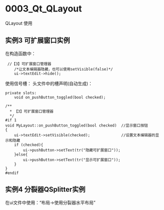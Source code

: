 # 0003_Qt_QLayout
QLayout 使用

## 实例3 可扩展窗口实例
在构造函数中：
```
 //【3】可扩展窗口管理器
    /*让文本编辑器隐藏，也可以使用setVisible(false)*/
    ui->textEdit->hide();
```
使用信号槽：
头文件中的槽声明(自动生成)：
```
private slots:
    void on_pushButton_toggled(bool checked);
```

```
/**
  * 【3】可扩展窗口管理器
  */
#if 1
void MyLayout::on_pushButton_toggled(bool checked)  //显示窗口按钮
{
    ui->textEdit->setVisible(checked);              //设置文本编辑器的显示和隐藏
    if (checked){
        ui->pushButton->setText(tr("隐藏可扩展窗口"));
    }else{
        ui->pushButton->setText(tr("显示可扩展窗口"));
    }
}
#endif
```
## 实例4 分裂器QSplitter实例
在ui文件中使用：“布局->使用分裂器水平布局”


